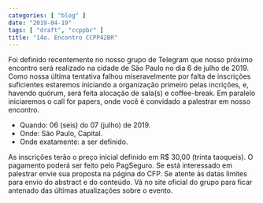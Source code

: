 ```yaml
---
categories: [ "blog" ]
date: "2019-04-19"
tags: [ "draft", "ccppbr" ]
title: "14o. Encontro CCPP42BR"
---
```

Foi definido recentemente no nosso grupo de Telegram que nosso próximo
encontro será realizado na cidade de São Paulo no dia 6 de julho de
2019. Como nossa última tentativa falhou miseravelmente por falta de
inscrições suficientes estaremos iniciando a organização primeiro
pelas incrições, e, havendo quórum, será feita alocação de sala(s)
e coffee-break. Em paralelo iniciaremos o call for papers, onde você
é convidado a palestrar em nosso encontro.

 - Quando: 06 (seis) do 07 (julho) de 2019.
 - Onde: São Paulo, Capital.
 - Onde exatamente: a ser definido.

As inscrições terão o preço inicial definido em R$ 30,00 (trinta
taoqueis). O pagamento poderá ser feito pelo PagSeguro. Se está
interessado em palestrar envie sua proposta na página do CFP. Se atente
às datas limites para envio do abstract e do conteúdo. Vá no site
oficial do grupo para ficar antenado das últimas atualizações sobre
o evento.

